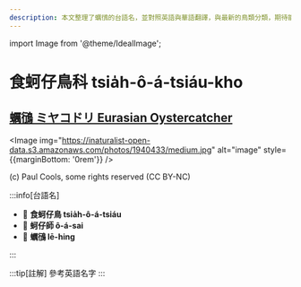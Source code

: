 ```yaml
---
description: 本文整理了蠣鴴的台語名，並對照英語與華語翻譯，與最新的鳥類分類，期待能夠供未來的台語鳥類圖鑑當作參考
---
```


import Image from '@theme/IdealImage';

# 食蚵仔鳥科 tsia̍h-ô-á-tsiáu-kho

## [蠣鴴 ミヤコドリ Eurasian Oystercatcher](https://ebird.org/species/euroys1)

<Image img="https://inaturalist-open-data.s3.amazonaws.com/photos/1940433/medium.jpg" alt="image" style={{marginBottom: '0rem'}} />

<div className="image-caption">
(c) Paul Cools, some rights reserved (CC BY-NC)
</div>

:::info[台語名]

- 🎯 **食蚵仔鳥 tsia̍h-ô-á-tsiáu**
- 🎯 **蚵仔師 ô-á-sai**
- 🎯 **蠣鴴 lē-hing**

:::

:::tip[註解]
參考英語名字
:::
